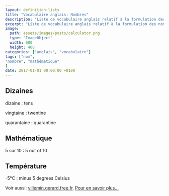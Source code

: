 ```yaml
---
layout: definition-lists
title: "Vocabulaire anglais: Nombres"
description: "Liste de vocabulaire anglais relatif à la formulation des nombres."
excerpt: "Liste de vocabulaire anglais relatif à la formulation des nombres."
image:
  path: assets/images/posts/calculator.png
  type: "ImageObject"
  width: 600
  height: 400
categories: ["anglais", "vocabulaire"]
tags: ["nom", 
"nombre", "mathématique"
]
date: 2017-01-01 00:00:00 +0100
---
```


## Dizaines

dizaine
: tens

vingtaine
: twentine

quarantaine
: quarantine


## Mathématique

5 sur 10
: 5 out of 10


## Température

-5°C
: minus 5 degrees Celsius


Voir aussi: [villemin.gerard.free.fr](http://villemin.gerard.free.fr/Langue/AnglExp1.htm), [Pour en savoir plus…](http://www.expressio.fr/expressions_idiomatiques_en_anglais.php)
